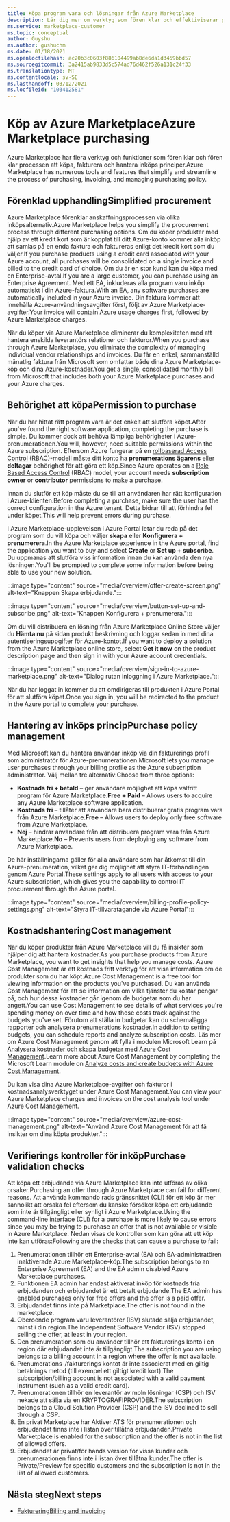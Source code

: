 ```yaml
---
title: Köpa program vara och lösningar från Azure Marketplace
description: Lär dig mer om verktyg som fören klar och effektiviserar program varu inköp och-hantering i Azure Marketplace.
ms.service: marketplace-customer
ms.topic: conceptual
author: Guyshu
ms.author: gushuchm
ms.date: 01/18/2021
ms.openlocfilehash: ac20b3c0603f886104499ab8de6da1d3459bbd57
ms.sourcegitcommit: 3a2415ab9833d5c574ad76d462f526a131c24f33
ms.translationtype: MT
ms.contentlocale: sv-SE
ms.lasthandoff: 03/12/2021
ms.locfileid: "103412581"
---
```

# <a name="azure-marketplace-purchasing"></a><span data-ttu-id="dba3a-103">Köp av Azure Marketplace</span><span class="sxs-lookup"><span data-stu-id="dba3a-103">Azure Marketplace purchasing</span></span>

<span data-ttu-id="dba3a-104">Azure Marketplace har flera verktyg och funktioner som fören klar och fören klar processen att köpa, fakturera och hantera inköps principer.</span><span class="sxs-lookup"><span data-stu-id="dba3a-104">Azure Marketplace has numerous tools and features that simplify and streamline the process of purchasing, invoicing, and managing purchasing policy.</span></span>

## <a name="simplified-procurement"></a><span data-ttu-id="dba3a-105">Förenklad upphandling</span><span class="sxs-lookup"><span data-stu-id="dba3a-105">Simplified procurement</span></span>

<span data-ttu-id="dba3a-106">Azure Marketplace förenklar anskaffningsprocessen via olika inköpsalternativ.</span><span class="sxs-lookup"><span data-stu-id="dba3a-106">Azure Marketplace helps you simplify the procurement process through different purchasing options.</span></span> <span data-ttu-id="dba3a-107">Om du köper produkter med hjälp av ett kredit kort som är kopplat till ditt Azure-konto kommer alla inköp att samlas på en enda faktura och faktureras enligt det kredit kort som du väljer.</span><span class="sxs-lookup"><span data-stu-id="dba3a-107">If you purchase products using a credit card associated with your Azure account, all purchases will be consolidated on a single invoice and billed to the credit card of choice.</span></span> <span data-ttu-id="dba3a-108">Om du är en stor kund kan du köpa med en Enterprise-avtal.</span><span class="sxs-lookup"><span data-stu-id="dba3a-108">If you are a large customer, you can purchase using an Enterprise Agreement.</span></span> <span data-ttu-id="dba3a-109">Med ett EA, inkluderas alla program varu inköp automatiskt i din Azure-faktura.</span><span class="sxs-lookup"><span data-stu-id="dba3a-109">With an EA, any software purchases are automatically included in your Azure invoice.</span></span> <span data-ttu-id="dba3a-110">Din faktura kommer att innehålla Azure-användningsavgifter först, följt av Azure Marketplace-avgifter.</span><span class="sxs-lookup"><span data-stu-id="dba3a-110">Your invoice will contain Azure usage charges first, followed by Azure Marketplace charges.</span></span>

<span data-ttu-id="dba3a-111">När du köper via Azure Marketplace eliminerar du komplexiteten med att hantera enskilda leverantörs relationer och fakturor.</span><span class="sxs-lookup"><span data-stu-id="dba3a-111">When you purchase through Azure Marketplace, you eliminate the complexity of managing individual vendor relationships and invoices.</span></span> <span data-ttu-id="dba3a-112">Du får en enkel, sammanställd månatlig faktura från Microsoft som omfattar både dina Azure Marketplace-köp och dina Azure-kostnader.</span><span class="sxs-lookup"><span data-stu-id="dba3a-112">You get a single, consolidated monthly bill from Microsoft that includes both your Azure Marketplace purchases and your Azure charges.</span></span>

## <a name="permission-to-purchase"></a><span data-ttu-id="dba3a-113">Behörighet att köpa</span><span class="sxs-lookup"><span data-stu-id="dba3a-113">Permission to purchase</span></span>

<span data-ttu-id="dba3a-114">När du har hittat rätt program vara är det enkelt att slutföra köpet.</span><span class="sxs-lookup"><span data-stu-id="dba3a-114">After you've found the right software application, completing the purchase is simple.</span></span> <span data-ttu-id="dba3a-115">Du kommer dock att behöva lämpliga behörigheter i Azure-prenumerationen.</span><span class="sxs-lookup"><span data-stu-id="dba3a-115">You will, however, need suitable permissions within the Azure subscription.</span></span> <span data-ttu-id="dba3a-116">Eftersom Azure fungerar på en [rollbaserad Access Control](/azure/role-based-access-control/overview) (RBAC)-modell måste ditt konto ha **prenumerations ägarens** eller **deltagar** behörighet för att göra ett köp.</span><span class="sxs-lookup"><span data-stu-id="dba3a-116">Since Azure operates on a [Role Based Access Control](/azure/role-based-access-control/overview) (RBAC) model, your account needs **subscription owner** or **contributor** permissions to make a purchase.</span></span>

<span data-ttu-id="dba3a-117">Innan du slutför ett köp måste du se till att användaren har rätt konfiguration i Azure-klienten.</span><span class="sxs-lookup"><span data-stu-id="dba3a-117">Before completing a purchase, make sure the user has the correct configuration in the Azure tenant.</span></span> <span data-ttu-id="dba3a-118">Detta bidrar till att förhindra fel under köpet.</span><span class="sxs-lookup"><span data-stu-id="dba3a-118">This will help prevent errors during purchase.</span></span>

<span data-ttu-id="dba3a-119">I Azure Marketplace-upplevelsen i Azure Portal letar du reda på det program som du vill köpa och väljer **skapa** eller **Konfigurera + prenumerera**.</span><span class="sxs-lookup"><span data-stu-id="dba3a-119">In the Azure Marketplace experience in the Azure portal, find the application you want to buy and select **Create** or **Set up + subscribe**.</span></span> <span data-ttu-id="dba3a-120">Du uppmanas att slutföra viss information innan du kan använda den nya lösningen.</span><span class="sxs-lookup"><span data-stu-id="dba3a-120">You'll be prompted to complete some information before being able to use your new solution.</span></span>

:::image type="content" source="media/overview/offer-create-screen.png" alt-text="Knappen Skapa erbjudande.":::

:::image type="content" source="media/overview/button-set-up-and-subscribe.png" alt-text="Knappen Konfigurera + prenumerera.":::

<span data-ttu-id="dba3a-123">Om du vill distribuera en lösning från Azure Marketplace Online Store väljer du **Hämta nu** på sidan produkt beskrivning och loggar sedan in med dina autentiseringsuppgifter för Azure-kontot.</span><span class="sxs-lookup"><span data-stu-id="dba3a-123">If you want to deploy a solution from the Azure Marketplace online store, select **Get it now** on the product description page and then sign in with your Azure account credentials.</span></span>

:::image type="content" source="media/overview/sign-in-to-azure-marketplace.png" alt-text="Dialog rutan inloggning i Azure Marketplace.":::

<span data-ttu-id="dba3a-125">När du har loggat in kommer du att omdirigeras till produkten i Azure Portal för att slutföra köpet.</span><span class="sxs-lookup"><span data-stu-id="dba3a-125">Once you sign in, you will be redirected to the product in the Azure portal to complete your purchase.</span></span>

## <a name="purchase-policy-management"></a><span data-ttu-id="dba3a-126">Hantering av inköps princip</span><span class="sxs-lookup"><span data-stu-id="dba3a-126">Purchase policy management</span></span>

<span data-ttu-id="dba3a-127">Med Microsoft kan du hantera användar inköp via din fakturerings profil som administratör för Azure-prenumerationen.</span><span class="sxs-lookup"><span data-stu-id="dba3a-127">Microsoft lets you manage user purchases through your billing profile as the Azure subscription administrator.</span></span> <span data-ttu-id="dba3a-128">Välj mellan tre alternativ:</span><span class="sxs-lookup"><span data-stu-id="dba3a-128">Choose from three options:</span></span>

- <span data-ttu-id="dba3a-129">**Kostnads fri + betald** – ger användare möjlighet att köpa valfritt program för Azure Marketplace.</span><span class="sxs-lookup"><span data-stu-id="dba3a-129">**Free + Paid** – Allows users to acquire any Azure Marketplace software application.</span></span>
- <span data-ttu-id="dba3a-130">**Kostnads fri** – tillåter att användare bara distribuerar gratis program vara från Azure Marketplace.</span><span class="sxs-lookup"><span data-stu-id="dba3a-130">**Free** – Allows users to deploy only free software from Azure Marketplace.</span></span>
- <span data-ttu-id="dba3a-131">**Nej** – hindrar användare från att distribuera program vara från Azure Marketplace.</span><span class="sxs-lookup"><span data-stu-id="dba3a-131">**No** – Prevents users from deploying any software from Azure Marketplace.</span></span>

<span data-ttu-id="dba3a-132">De här inställningarna gäller för alla användare som har åtkomst till din Azure-prenumeration, vilket ger dig möjlighet att styra IT-förhandlingen genom Azure Portal.</span><span class="sxs-lookup"><span data-stu-id="dba3a-132">These settings apply to all users with access to your Azure subscription, which gives you the capability to control IT procurement through the Azure portal.</span></span>

:::image type="content" source="media/overview/billing-profile-policy-settings.png" alt-text="Styra IT-tillvaratagande via Azure Portal":::

## <a name="cost-management"></a><span data-ttu-id="dba3a-134">Kostnadshantering</span><span class="sxs-lookup"><span data-stu-id="dba3a-134">Cost management</span></span>

<span data-ttu-id="dba3a-135">När du köper produkter från Azure Marketplace vill du få insikter som hjälper dig att hantera kostnader.</span><span class="sxs-lookup"><span data-stu-id="dba3a-135">As you purchase products from Azure Marketplace, you want to get insights that help you manage costs.</span></span> <span data-ttu-id="dba3a-136">Azure Cost Management är ett kostnads fritt verktyg för att visa information om de produkter som du har köpt.</span><span class="sxs-lookup"><span data-stu-id="dba3a-136">Azure Cost Management is a free tool for viewing information on the products you've purchased.</span></span> <span data-ttu-id="dba3a-137">Du kan använda Cost Management för att se information om vilka tjänster du kostar pengar på, och hur dessa kostnader går igenom de budgetar som du har angett.</span><span class="sxs-lookup"><span data-stu-id="dba3a-137">You can use Cost Management to see details of what services you're spending money on over time and how those costs track against the budgets you've set.</span></span> <span data-ttu-id="dba3a-138">Förutom att ställa in budgetar kan du schemalägga rapporter och analysera prenumerations kostnader.</span><span class="sxs-lookup"><span data-stu-id="dba3a-138">In addition to setting budgets, you can schedule reports and analyze subscription costs.</span></span> <span data-ttu-id="dba3a-139">Läs mer om Azure Cost Management genom att fylla i modulen Microsoft Learn på [Analysera kostnader och skapa budgetar med Azure Cost Management](/learn/modules/analyze-costs-create-budgets-azure-cost-management/).</span><span class="sxs-lookup"><span data-stu-id="dba3a-139">Learn more about Azure Cost Management by completing the Microsoft Learn module on [Analyze costs and create budgets with Azure Cost Management](/learn/modules/analyze-costs-create-budgets-azure-cost-management/).</span></span>

<span data-ttu-id="dba3a-140">Du kan visa dina Azure Marketplace-avgifter och fakturor i kostnadsanalysverktyget under Azure Cost Management.</span><span class="sxs-lookup"><span data-stu-id="dba3a-140">You can view your Azure Marketplace charges and invoices on the cost analysis tool under Azure Cost Management.</span></span>

:::image type="content" source="media/overview/azure-cost-management.png" alt-text="Använd Azure Cost Management för att få insikter om dina köpta produkter.":::

## <a name="purchase-validation-checks"></a><span data-ttu-id="dba3a-142">Verifierings kontroller för inköp</span><span class="sxs-lookup"><span data-stu-id="dba3a-142">Purchase validation checks</span></span>

<span data-ttu-id="dba3a-143">Att köpa ett erbjudande via Azure Marketplace kan inte utföras av olika orsaker.</span><span class="sxs-lookup"><span data-stu-id="dba3a-143">Purchasing an offer through Azure Marketplace can fail for different reasons.</span></span> <span data-ttu-id="dba3a-144">Att använda kommando rads gränssnittet (CLI) för ett köp är mer sannolikt att orsaka fel eftersom du kanske försöker köpa ett erbjudande som inte är tillgängligt eller synligt i Azure Marketplace.</span><span class="sxs-lookup"><span data-stu-id="dba3a-144">Using the command-line interface (CLI) for a purchase is more likely to cause errors since you may be trying to purchase an offer that is not available or visible in Azure Marketplace.</span></span> <span data-ttu-id="dba3a-145">Nedan visas de kontroller som kan göra att ett köp inte kan utföras:</span><span class="sxs-lookup"><span data-stu-id="dba3a-145">Following are the checks that can cause a purchase to fail:</span></span>

1. <span data-ttu-id="dba3a-146">Prenumerationen tillhör ett Enterprise-avtal (EA) och EA-administratören inaktiverade Azure Marketplace-köp.</span><span class="sxs-lookup"><span data-stu-id="dba3a-146">The subscription belongs to an Enterprise Agreement (EA) and the EA admin disabled Azure Marketplace purchases.</span></span>
1. <span data-ttu-id="dba3a-147">Funktionen EA admin har endast aktiverat inköp för kostnads fria erbjudanden och erbjudandet är ett betalt erbjudande.</span><span class="sxs-lookup"><span data-stu-id="dba3a-147">The EA admin has enabled purchases only for free offers and the offer is a paid offer.</span></span>
1. <span data-ttu-id="dba3a-148">Erbjudandet finns inte på Marketplace.</span><span class="sxs-lookup"><span data-stu-id="dba3a-148">The offer is not found in the marketplace.</span></span>
1. <span data-ttu-id="dba3a-149">Oberoende program varu leverantörer (ISV) slutade sälja erbjudandet, minst i din region.</span><span class="sxs-lookup"><span data-stu-id="dba3a-149">The Independent Software Vendor (ISV) stopped selling the offer, at least in your region.</span></span>
1. <span data-ttu-id="dba3a-150">Den prenumeration som du använder tillhör ett fakturerings konto i en region där erbjudandet inte är tillgängligt.</span><span class="sxs-lookup"><span data-stu-id="dba3a-150">The subscription you are using belongs to a billing account in a region where the offer is not available.</span></span>
1. <span data-ttu-id="dba3a-151">Prenumerations-/fakturerings kontot är inte associerat med en giltig betalnings metod (till exempel ett giltigt kredit kort).</span><span class="sxs-lookup"><span data-stu-id="dba3a-151">The subscription/billing account is not associated with a valid payment instrument (such as a valid credit card).</span></span>
1. <span data-ttu-id="dba3a-152">Prenumerationen tillhör en leverantör av moln lösningar (CSP) och ISV nekade att sälja via en KRYPTOGRAFIPROVIDER.</span><span class="sxs-lookup"><span data-stu-id="dba3a-152">The subscription belongs to a Cloud Solution Provider (CSP) and the ISV declined to sell through a CSP.</span></span>
1. <span data-ttu-id="dba3a-153">En privat Marketplace har Aktiver ATS för prenumerationen och erbjudandet finns inte i listan över tillåtna erbjudanden.</span><span class="sxs-lookup"><span data-stu-id="dba3a-153">Private Marketplace is enabled for the subscription and the offer is not in the list of allowed offers.</span></span>
1. <span data-ttu-id="dba3a-154">Erbjudandet är privat/för hands version för vissa kunder och prenumerationen finns inte i listan över tillåtna kunder.</span><span class="sxs-lookup"><span data-stu-id="dba3a-154">The offer is Private/Preview for specific customers and the subscription is not in the list of allowed customers.</span></span>

## <a name="next-steps"></a><span data-ttu-id="dba3a-155">Nästa steg</span><span class="sxs-lookup"><span data-stu-id="dba3a-155">Next steps</span></span>

- [<span data-ttu-id="dba3a-156">Fakturering</span><span class="sxs-lookup"><span data-stu-id="dba3a-156">Billing and invoicing</span></span>](billing-invoicing.md)
